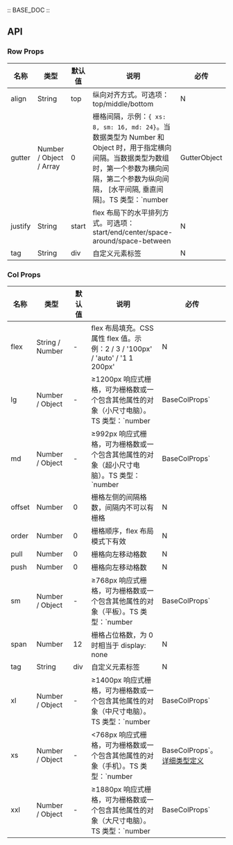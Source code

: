 :: BASE_DOC ::

## API
### Row Props

名称 | 类型 | 默认值 | 说明 | 必传
-- | -- | -- | -- | --
align | String | top | 纵向对齐方式。可选项：top/middle/bottom | N
gutter | Number / Object / Array | 0 | 栅格间隔，示例：`{ xs: 8, sm: 16, md: 24}`。当数据类型为 Number 和 Object 时，用于指定横向间隔。当数据类型为数组时，第一个参数为横向间隔，第二个参数为纵向间隔， [水平间隔, 垂直间隔]。TS 类型：`number |  GutterObject | Array<GutterObject | number>`。[详细类型定义](https://github.com/Tencent/tdesign-vue-next/tree/develop/src/grid/type.ts) | N
justify | String | start | flex 布局下的水平排列方式。可选项：start/end/center/space-around/space-between | N
tag | String | div | 自定义元素标签 | N

### Col Props

名称 | 类型 | 默认值 | 说明 | 必传
-- | -- | -- | -- | --
flex | String / Number | - | flex 布局填充。CSS 属性 flex 值。示例：2 / 3 / '100px' / 'auto' / '1 1 200px' | N
lg | Number / Object | - | ≥1200px 响应式栅格，可为栅格数或一个包含其他属性的对象（小尺寸电脑）。TS 类型：`number | BaseColProps` | N
md | Number / Object | - | ≥992px 响应式栅格，可为栅格数或一个包含其他属性的对象（超小尺寸电脑）。TS 类型：`number | BaseColProps` | N
offset | Number | 0 | 栅格左侧的间隔格数，间隔内不可以有栅格 | N
order | Number | 0 | 栅格顺序，flex 布局模式下有效 | N
pull | Number | 0 | 栅格向左移动格数 | N
push | Number | 0 | 栅格向左移动格数 | N
sm | Number / Object | - | ≥768px 响应式栅格，可为栅格数或一个包含其他属性的对象（平板）。TS 类型：`number | BaseColProps` | N
span | Number | 12 | 栅格占位格数，为 0 时相当于 display: none | N
tag | String | div | 自定义元素标签 | N
xl | Number / Object | - | ≥1400px 响应式栅格，可为栅格数或一个包含其他属性的对象（中尺寸电脑）。TS 类型：`number | BaseColProps` | N
xs | Number / Object | - | <768px 响应式栅格，可为栅格数或一个包含其他属性的对象（手机）。TS 类型：`number | BaseColProps`。[详细类型定义](https://github.com/Tencent/tdesign-vue-next/tree/develop/src/grid/type.ts) | N
xxl | Number / Object | - | ≥1880px 响应式栅格，可为栅格数或一个包含其他属性的对象（大尺寸电脑）。TS 类型：`number | BaseColProps` | N
